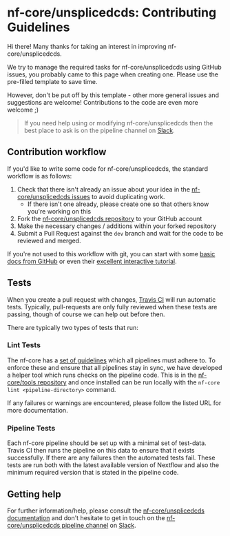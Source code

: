 # nf-core/unsplicedcds: Contributing Guidelines

Hi there! Many thanks for taking an interest in improving nf-core/unsplicedcds.

We try to manage the required tasks for nf-core/unsplicedcds using GitHub issues, you probably came to this page when creating one. Please use the pre-filled template to save time.

However, don't be put off by this template - other more general issues and suggestions are welcome! Contributions to the code are even more welcome ;)

> If you need help using or modifying nf-core/unsplicedcds then the best place to ask is on the pipeline channel on [Slack](https://nf-co.re/join/slack/).



## Contribution workflow
If you'd like to write some code for nf-core/unsplicedcds, the standard workflow
is as follows:

1. Check that there isn't already an issue about your idea in the
   [nf-core/unsplicedcds issues](https://github.com/nf-core/unsplicedcds/issues) to avoid
   duplicating work.
    * If there isn't one already, please create one so that others know you're working on this
2. Fork the [nf-core/unsplicedcds repository](https://github.com/nf-core/unsplicedcds) to your GitHub account
3. Make the necessary changes / additions within your forked repository
4. Submit a Pull Request against the `dev` branch and wait for the code to be reviewed and merged.

If you're not used to this workflow with git, you can start with some [basic docs from GitHub](https://help.github.com/articles/fork-a-repo/) or even their [excellent interactive tutorial](https://try.github.io/).


## Tests
When you create a pull request with changes, [Travis CI](https://travis-ci.org/) will run automatic tests.
Typically, pull-requests are only fully reviewed when these tests are passing, though of course we can help out before then.

There are typically two types of tests that run:

### Lint Tests
The nf-core has a [set of guidelines](https://nf-co.re/developers/guidelines) which all pipelines must adhere to.
To enforce these and ensure that all pipelines stay in sync, we have developed a helper tool which runs checks on the pipeline code. This is in the [nf-core/tools repository](https://github.com/nf-core/tools) and once installed can be run locally with the `nf-core lint <pipeline-directory>` command.

If any failures or warnings are encountered, please follow the listed URL for more documentation.

### Pipeline Tests
Each nf-core pipeline should be set up with a minimal set of test-data.
Travis CI then runs the pipeline on this data to ensure that it exists successfully.
If there are any failures then the automated tests fail.
These tests are run both with the latest available version of Nextflow and also the minimum required version that is stated in the pipeline code.

## Getting help
For further information/help, please consult the [nf-core/unsplicedcds documentation](https://github.com/nf-core/unsplicedcds#documentation) and don't hesitate to get in touch on the [nf-core/unsplicedcds pipeline channel](https://nfcore.slack.com/channels/nf-core/unsplicedcds) on [Slack](https://nf-co.re/join/slack/).
